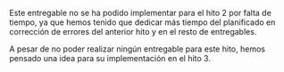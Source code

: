 

Este entregable no se ha podido implementar para el hito 2 por falta de tiempo, ya que hemos tenido que dedicar más tiempo del planificado en corrección de errores del anterior hito y en el resto de entregables.

A pesar de no poder realizar ningún entregable para este hito, hemos pensado una idea para su implementación en el hito 3.


